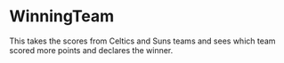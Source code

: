 # WinningTeam
This takes the scores from Celtics and Suns teams and sees which team scored more points and declares the winner.
